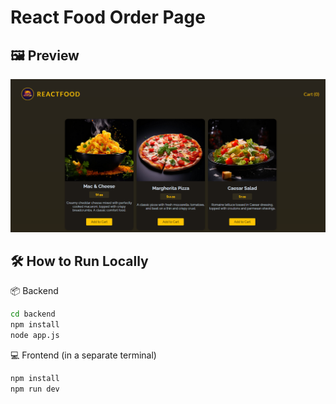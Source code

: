 # React Food Order Page

## 🖼️ Preview
![Preview](./Assets/ReactFoodOrder.png)

## 🛠️ How to Run Locally
📦 Backend
```bash
cd backend
npm install
node app.js
```
💻 Frontend (in a separate terminal)
```bash
npm install
npm run dev

